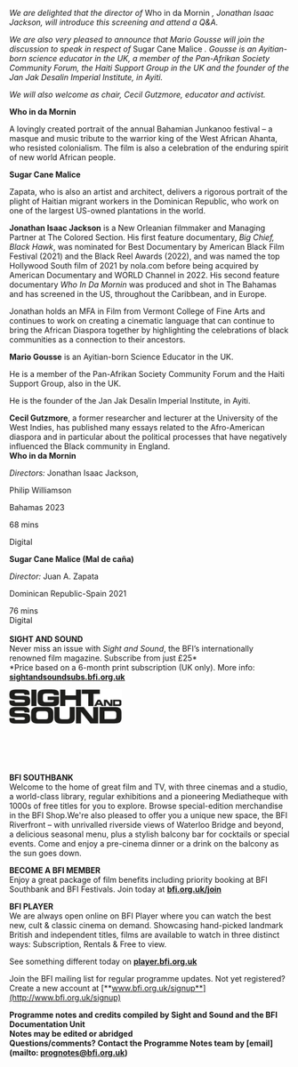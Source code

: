 

_We are delighted that the director of_ Who in da Mornin _, Jonathan Isaac Jackson, will introduce this screening and attend a Q&A._

_We are also very pleased to announce that Mario Gousse will join the discussion to speak in respect of_ Sugar Cane Malice _. Gousse is an Ayitian-born science educator in the UK, a member of the Pan-Afrikan Society Community Forum, the Haiti Support Group in the UK and the founder of the Jan Jak Desalin Imperial Institute, in Ayiti._

_We will also welcome as chair, Cecil Gutzmore, educator and activist._

**Who in da Mornin**

A lovingly created portrait of the annual Bahamian Junkanoo festival – a masque and music tribute to the warrior king of the West African Ahanta, who resisted colonialism. The film is also a celebration of the enduring spirit of new world African people.

**Sugar Cane Malice**

Zapata, who is also an artist and architect, delivers a rigorous portrait of the plight of Haitian migrant workers in the Dominican Republic, who work on one of the largest US-owned plantations in the world.

**Jonathan Isaac Jackson** is a New Orleanian filmmaker and Managing Partner at The Colored Section. His first feature documentary, _Big Chief, Black Hawk_, was nominated for Best Documentary by American Black Film Festival (2021) and the Black Reel Awards (2022), and was named the top Hollywood South film of 2021 by nola.com before being acquired by American Documentary and WORLD Channel in 2022. His second feature documentary _Who In Da Mornin_ was produced and shot in The Bahamas and has screened in the US, throughout the Caribbean, and in Europe.

Jonathan holds an MFA in Film from Vermont College of Fine Arts and continues to work on creating a cinematic language that can continue to bring the African Diaspora together by highlighting the celebrations of black communities as a connection to their ancestors.

**Mario Gousse** is an Ayitian-born Science Educator in the UK.

He is a member of the Pan-Afrikan Society Community Forum and the Haiti Support Group, also in the UK.

He is the founder of the Jan Jak Desalin Imperial Institute, in Ayiti.

**Cecil Gutzmore**, a former researcher and lecturer at the University of the West Indies, has published many essays related to the Afro-American diaspora and in particular about the political processes that have negatively influenced the Black community in England.
<br>
**Who in da Mornin**

_Directors:_ Jonathan Isaac Jackson,

Philip Williamson

Bahamas 2023

68 mins

Digital

  

**Sugar Cane Malice (Mal de caña)**

_Director:_ Juan A. Zapata

Dominican Republic-Spain 2021

76 mins  
Digital  
<br>
**SIGHT AND SOUND**<br>
Never miss an issue with _Sight and Sound_, the BFI’s internationally renowned film magazine. Subscribe from just £25*<br>
*Price based on a 6-month print subscription (UK only). More info: [**sightandsoundsubs.bfi.org.uk**](https://sightandsoundsubs.bfi.org.uk/subscribe)

<img style="float: left;" src="/img/sight-and-sound.jpg" width="40%" height="40%"><br><br><br><br><br><br><br><br>

**BFI SOUTHBANK**  
Welcome to the home of great film and TV, with three cinemas and a studio, a world-class library, regular exhibitions and a pioneering Mediatheque with 1000s of free titles for you to explore. Browse special-edition merchandise in the BFI Shop.We&#39;re also pleased to offer you a unique new space, the BFI Riverfront – with unrivalled riverside views of Waterloo Bridge and beyond, a delicious seasonal menu, plus a stylish balcony bar for cocktails or special events. Come and enjoy a pre-cinema dinner or a drink on the balcony as the sun goes down.  

**BECOME A BFI MEMBER**  
Enjoy a great package of film benefits including priority booking at BFI Southbank and BFI Festivals. Join today at [**bfi.org.uk/join**](http://www.bfi.org.uk/join)  

**BFI PLAYER**  
 We are always open online on BFI Player where you can watch the best new, cult &amp; classic cinema on demand. Showcasing hand-picked landmark British and independent titles, films are available to watch in three distinct ways: Subscription, Rentals &amp; Free to view.  

See something different today on [**player.bfi.org.uk**](https://player.bfi.org.uk)  

Join the BFI mailing list for regular programme updates. Not yet registered? Create a new account at [**www.bfi.org.uk/signup**](http://www.bfi.org.uk/signup)

**Programme notes and credits compiled by Sight and Sound and the BFI Documentation Unit  
Notes may be edited or abridged  
Questions/comments? Contact the Programme Notes team by [email](mailto: prognotes@bfi.org.uk)**
<!--stackedit_data:
eyJoaXN0b3J5IjpbLTEwMDczODk4OTRdfQ==
-->